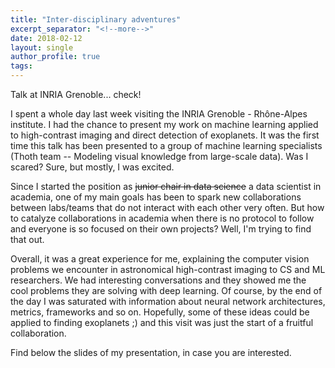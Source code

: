 ```yaml
---
title: "Inter-disciplinary adventures"
excerpt_separator: "<!--more-->"
date: 2018-02-12
layout: single
author_profile: true
tags:
---
```


Talk at INRIA Grenoble... check!

I spent a whole day last week visiting the INRIA Grenoble - Rhône-Alpes institute. I had the chance to present my work on machine learning applied to high-contrast imaging and direct detection of exoplanets. It was the first time this talk has been presented to a group of machine learning specialists (Thoth team -- Modeling visual knowledge from large-scale data). Was I scared? Sure, but mostly, I was excited.

<!--more-->

Since I started the position as ~~junior chair in data science~~ a data scientist in academia, one of my main goals has been to spark new collaborations between labs/teams that do not interact with each other very often. But how to catalyze collaborations in academia when there is no protocol to follow and everyone is so focused on their own projects? Well, I'm trying to find that out.  

Overall, it was a great experience for me, explaining the computer vision problems we encounter in astronomical high-contrast imaging to CS and ML researchers. We had interesting conversations and they showed me the cool problems they are solving with deep learning. Of course, by the end of the day I was saturated with information about neural network architectures, metrics, frameworks and so on. Hopefully, some of these ideas could be applied to finding exoplanets ;) and this visit was just the start of a fruitful collaboration.  

Find below the slides of my presentation, in case you are interested.

<script async class="speakerdeck-embed" data-id="a7a63b63ac354fdaac062d0069dc7b16" data-ratio="1.33333333333333" src="//speakerdeck.com/assets/embed.js"></script>






